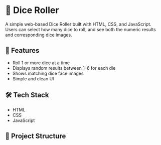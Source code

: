 # 🎲 Dice Roller

A simple web-based Dice Roller built with HTML, CSS, and JavaScript. Users can select how many dice to roll, and see both the numeric results and corresponding dice images.


## 🚀 Features

- Roll 1 or more dice at a time  
- Displays random results between 1–6 for each die  
- Shows matching dice face images  
- Simple and clean UI

## 🛠️ Tech Stack

- HTML  
- CSS   
- JavaScript  

## 📂 Project Structure

